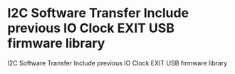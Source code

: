 #   I2C Software Transfer Include previous IO Clock EXIT USB  firmware library
   I2C Software Transfer Include previous IO Clock EXIT USB  firmware library
